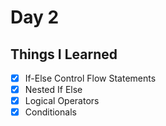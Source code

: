Day 2
====================================================
Things I Learned
----------------------------------------------------

- [x] If-Else Control Flow Statements
- [x] Nested If Else
- [x] Logical Operators
- [x] Conditionals